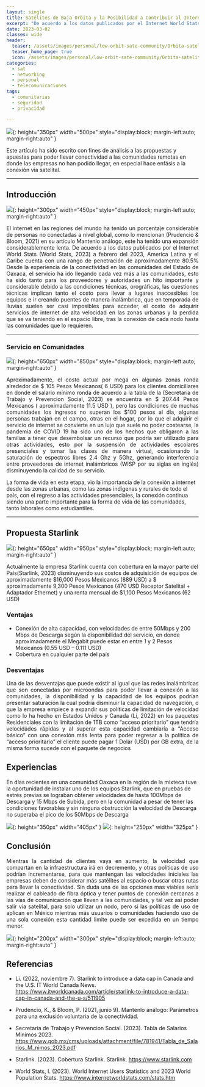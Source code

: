 ```yaml
---
layout: single
title: Satélites de Baja Orbita y la Posibilidad a Contribuir al Internet Comunitario
excerpt: "De acuerdo a los datos publicados por el Internet World Stats (World Stats, 2023) a febrero del 2023, America Latina y el Caribe cuenta con una rango de penetración de aproximadamente 80.5% Desde la experiencia de la conectividad en las comunidades del Estado de Oaxaca, el servicio ha ido llegando cada vez más a las comunidades, esto ha sido tanto para los proveedores y autoridades un hito importante y considerable debido a las condiciones técnicas, orográficas, las cuestiones técnicas implican tanto el costo para llevar a lugares inaccesibles los equipos e ir creando puentes de manera inalámbrica, que en temporada de lluvias suelen ser casi imposibles para acceder, el costo de adquirir servicios de internet de alta velocidad en las zonas urbanas  y la perdida que se va teniendo en el espacio libre, tras la conexión de cada nodo hasta las comunidades que lo requieren."
date: 2023-03-02
classes: wide
header:
  teaser: /assets/images/personal/low-orbit-sate-community/Orbita-satelites.png
  teaser_home_page: true
  icon: /assets/images/personal/low-orbit-sate-community/Orbita-satelites.png
categories:
  - sat
  - networking
  - personal
  - telecomunicaciones
tags:
  - comunitarias
  - seguridad
  - privacidad

---
```


![](/assets/images/personal/low-orbit-sate-community/Orbita-satelites.png){: height="350px" width="500px" style="display:block; margin-left:auto; margin-right:auto" }

Este artículo ha sido escrito con fines de análisis a las propuestas y apuestas para poder llevar conectividad a las comunidades remotas en donde las empresas no han podido llegar, en especial hace enfásis a la conexión via satelital. 


---

## Introducción

![](/assets/images/personal/low-orbit-sate-community/conectividad-comunidades.jpg){: height="300px" width="450px" style="display:block; margin-left:auto; margin-right:auto" }


<p style="text-align: justify;"> 
El internet en las regiones del mundo ha tenido un porcentaje considerable de personas no conectadas a nivel global, como lo mencionan (Prudencio & Bloom, 2021) en su artículo Mantenlo análogo, este ha tenido una expansión considerablemente lenta. 
De acuerdo a los datos publicados por el Internet World Stats (World Stats, 2023) a febrero del 2023, America Latina y el Caribe cuenta con una rango de penetración de aproximadamente 80.5% 
Desde la experiencia de la conectividad en las comunidades del Estado de Oaxaca, el servicio ha ido llegando cada vez más a las comunidades, esto ha sido tanto para los proveedores y autoridades un hito importante y considerable debido a las condiciones técnicas, orográficas, las cuestiones técnicas implican tanto el costo para llevar a lugares inaccesibles los equipos e ir creando puentes de manera inalámbrica, que en temporada de lluvias suelen ser casi imposibles para acceder, el costo de adquirir servicios de internet de alta velocidad en las zonas urbanas  y la perdida que se va teniendo en el espacio libre, tras la conexión de cada nodo hasta las comunidades que lo requieren.
</p>


---
### Servicio en Comunidades

![](/assets/images/personal/low-orbit-sate-community/vista-comunidad.jpg){: height="650px" width="850px" style="display:block; margin-left:auto; margin-right:auto" }

<p style="text-align: justify;"> 
Aproximadamente, el costo actual por mega en algunas zonas ronda alrededor de $ 105 Pesos Mexicanos( 6 USD) para los clientes domiciliares en donde el salario mínimo ronda de acuerdo a la tabla de la  (Secretaria de Trabajo y Prevencion Social, 2023)  se encuentra en $ 207.44 Pesos Mexicanos ( aproximadamente 11.5 USD ), pero las condiciones de muchas comunidades los ingresos no superan los $100 pesos al día, algunas personas trabajan en el campo, otras en el hogar, por lo que el adquirir el servicio de internet se convierte en un lujo que suele no poder costearse, la pandemia de COVID 19 ha sido uno de los hechos que obligaron a las familias a tener que desembolsar un recurso que podría ser utilizado para otras actividades, esto por la suspensión de actividades escolares presenciales y tomar las clases de manera virtual, ocasionando la saturación de espectros libres 2.4 Ghz  y 5Ghz, generando interferencia entre proveedores de internet inalámbricos (WISP por su siglas en inglés) disminuyendo la calidad de su servicio. 

La forma de vida en esta etapa, vio la importancia de la conexión a internet desde las zonas urbanas, como las zonas indígenas y rurales de todo el país, con el regreso a las actividades presenciales, la conexión continua siendo una parte importante para la forma de vida de las comunidades, tanto laborales como estudiantiles. 
</p>




---
## Propuesta Starlink 
![](/assets/images/personal/low-orbit-sate-community/starlink-cobertura-2023.png){: height="650px" width="950px" style="display:block; margin-left:auto; margin-right:auto" }

Actualmente la empresa Starlink cuenta con cobertura en la mayor parte del País(Starlink, 2023) disminuyendo sus costos de adquisición de equipos de aproximadamente $16,000 Pesos Mexicanos (889 USD) a $ aproximadamente 9,300 Pesos Mexicanos (470 USD Receptor Satelital + Adaptador Ethernet) y una renta mensual de $1,100 Pesos Mexicanos (62 USD)

### Ventajas 
* Conexión de alta capacidad, con velocidades de entre 50Mbps  y 200 Mbps de Descarga según la disponibilidad del servicio, en donde aproximadamente el Megabit puede estar en entre 1 y 2 Pesos Mexicanos (0.55 USD – 0.111 USD) 
* Cobertura en cualquier parte del país


### Desventajas
<p style="text-align: justify;"> 
Una de las desventajas que puede existir al igual que las redes inalámbricas que son conectadas por microondas para poder llevar a conexión a las comunidades, la disponibilidad y la capacidad de los equipos podrían presentar saturación la cual podría disminuir la capacidad de navegación, o que la empresa empiece a expandir sus políticas de limitación de velocidad como lo ha hecho en Estados Unidos y Canada (Li, 2022)  en los paquetes Residenciales con la limitación de 1TB como “acceso prioritario” que tendría velocidades rápidas  y al superar esta capacidad cambiaría a “Acceso básico” con una conexión más lenta  para poder regresar a la politica de “acceso prioritario” el cliente puede pagar 1 Dolar (USD) por GB extra, de la misma forma sucede con el paquete de negocios 
</p>

## Experiencias
<p style="text-align: justify;"> 

En días recientes en una comunidad Oaxaca en la región de la mixteca tuve la oportunidad de instalar uno de los equipos Starlink, que en pruebas de estrés previas se lograban obtener velocidades de hasta 100Mbps de Descarga y 15 Mbps de Subida, pero en la comunidad a pesar de tener las condiciones favorables y sin ninguna obstrucción la velocidad de Descarga no superaba  el pico de los 50Mbps de Descarga
</p>

![](/assets/images/personal/low-orbit-sate-community/starlink-velocidad-1.jpg){: height="350px" width="405px" } ![](/assets/images/personal/low-orbit-sate-community/starlink-velocidad-2.jpg){: height="250px" width="325px" } 

## Conclusión



<p style="text-align: justify;"> 
Mientras la cantidad de clientes vaya en aumento, la velocidad que compartan en la infraestructura irá en decremento, y otras políticas de uso podrían incrementarse, para que mantengan las velocidades iniciales las empresas deben de considerar más satélites al espacio o buscar otras rutas para llevar la conectividad. 
Sin duda una de las opciones mas viables sería realizar el cableado de fibra óptica y tener puntos de conexión cercanas a las vías de comunicación que lleven a las comunidades, y tal vez así poder salir vía satelital, para solo utilizar un nodo, pero si las políticas de uso de aplican en México mientras más usuarios o comunidades haciendo uso de una sola conexión esta cantidad limite puede ser excedida en un tiempo menor.</p>

![](/assets/images/personal/low-orbit-sate-community/sat-comunidad.jpg){: height="200px" width="300px" style="display:block; margin-left:auto; margin-right:auto" }

## Referencias

* Li. (2022, noviembre 7). Starlink to introduce a data cap in Canada and the U.S.  IT World Canada News. https://www.itworldcanada.com/article/starlink-to-introduce-a-data-cap-in-canada-and-the-u-s/511905


* Prudencio, K., & Bloom, P. (2021, junio 9). Mantenlo análogo: Parámetros para una exclusión voluntaria de la conectividad.

* Secretaria de Trabajo y Prevencion Social. (2023). Tabla de Salarios Minimos 2023. https://www.gob.mx/cms/uploads/attachment/file/781941/Tabla_de_Salarios_M_nimos_2023.pdf

* Starlink. (2023). Cobertura Starlink. Starlink. https://www.starlink.com

* World Stats, I. (2023). World Internet Users Statistics and 2023 World Population Stats. https://www.internetworldstats.com/stats.htm